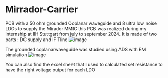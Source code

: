# Mirrador-Carrier
PCB with a 50 ohm grounded Coplanar waveguide and 8 ultra low noise LDOs to supply the Mirador MMIC
this PCB was realized during my internship at IlH Stuttgart from july to september 2024.
It is made of two parts : DC supply and IF Tline
![image](https://github.com/user-attachments/assets/434467a7-89e3-47cf-96a8-5e5034123703)

The grounded coplanarwaveguide was studied using ADS with EM simulation 
![image](https://github.com/user-attachments/assets/4051a1e4-721e-4f1a-b567-a680c24654b0)

You can also find the excel sheet that I used to calculated set resistance to have the right voltage output for each LDO

